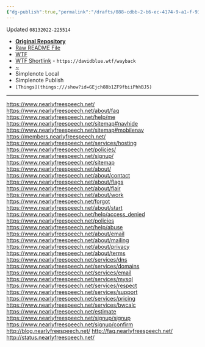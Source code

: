 ```yaml
---
{"dg-publish":true,"permalink":"/drafts/088-cdbb-2-b6-ec-4174-9-a1-f-9367-c719-f5-d1/","dgHomeLink":true,"dgPassFrontmatter":false}
---
```


Updated `08132022-225514`

- [**Original Repository**](https://github.com/extratone/)
- [Raw README File](https://raw.githubusercontent.com/extratone/bilge/curation/master/README.md)
- [WTF](https://davidblue.wtf/drafts/088CDBB2-B6EC-4174-9A1F-9367C719F5D1.html)
- [WTF Shortlink](https://davidblue.wtf/wayback) - `https://davidblue.wtf/wayback`
- [~](https://tilde.town/~extratone/) 
- Simplenote Local
- Simplenote Publish
- `[Things](things:///show?id=GEjch88b1ZF9fbiiPhhBJ5)`
---
https://www.nearlyfreespeech.net/
https://www.nearlyfreespeech.net/about/faq
https://www.nearlyfreespeech.net/help/me
https://www.nearlyfreespeech.net/sitemap#navhide
https://www.nearlyfreespeech.net/sitemap#mobilenav
https://members.nearlyfreespeech.net/
https://www.nearlyfreespeech.net/services/hosting
https://www.nearlyfreespeech.net/policies/
https://www.nearlyfreespeech.net/signup/
https://www.nearlyfreespeech.net/sitemap
https://www.nearlyfreespeech.net/about/
https://www.nearlyfreespeech.net/about/contact
https://www.nearlyfreespeech.net/about/flags
https://www.nearlyfreespeech.net/about/flair
https://www.nearlyfreespeech.net/about/work
https://www.nearlyfreespeech.net/forgot
https://www.nearlyfreespeech.net/about/start
https://www.nearlyfreespeech.net/help/access_denied
https://www.nearlyfreespeech.net/policies
https://www.nearlyfreespeech.net/help/abuse
https://www.nearlyfreespeech.net/about/email
https://www.nearlyfreespeech.net/about/mailing
https://www.nearlyfreespeech.net/about/privacy
https://www.nearlyfreespeech.net/about/terms
https://www.nearlyfreespeech.net/services/dns
https://www.nearlyfreespeech.net/services/domains
https://www.nearlyfreespeech.net/services/email
https://www.nearlyfreespeech.net/services/mysql
https://www.nearlyfreespeech.net/services/respect
https://www.nearlyfreespeech.net/services/support
https://www.nearlyfreespeech.net/services/pricing
https://www.nearlyfreespeech.net/services/bwcalc
https://www.nearlyfreespeech.net/estimate
https://www.nearlyfreespeech.net/signup/signup
https://www.nearlyfreespeech.net/signup/confirm
http://blog.nearlyfreespeech.net/
http://faq.nearlyfreespeech.net/
http://status.nearlyfreespeech.net/